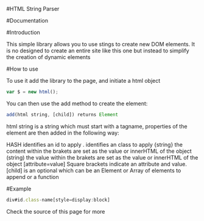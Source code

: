 #HTML String Parser

#Documentation

#Introduction

This simple library allows you to use stings to create new DOM elements. It is no designed to create an entire site like this one but instead to simplify the creation of dynamic elements

#How to use

To use it add the library to the page, and initiate a html object
```javascript
var $ = new html();
```
You can then use the add method to create the element:

```javascript
add(html string, [child]) returns Element
```

html string is a string which must start with a tagname, properties of the element are then added in the following way:

HASH identifies an id to apply
. identifies an class to apply
{string} the content within the brakets are set as the value or innerHTML of the object
(string) the value within the brakets are set as the value or innerHTML of the object
[attribute=value] Square brackets indicate an attribute and value.
[child] is an optional which can be an Element or Array of elements to append or a function

#Example

```javascript
div#id.class-name[style=display:block]
```

Check the source of this page for more
